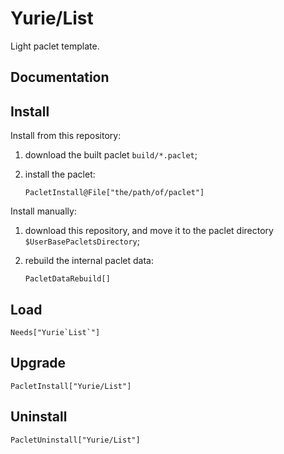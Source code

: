 # Yurie/List

Light paclet template.

## Documentation

## Install

Install from this repository:

1. download the built paclet `build/*.paclet`;

2. install the paclet:

    ``` wl
    PacletInstall@File["the/path/of/paclet"]
    ```

Install manually:

1. download this repository, and move it to the paclet directory `$UserBasePacletsDirectory`;

2. rebuild the internal paclet data:

    ``` wl
    PacletDataRebuild[]
    ```

## Load

``` wl
Needs["Yurie`List`"]
```

## Upgrade

``` wl
PacletInstall["Yurie/List"]
```

## Uninstall

``` wl
PacletUninstall["Yurie/List"]
```

